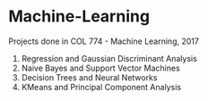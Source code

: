 # Machine-Learning

Projects done in COL 774 - Machine Learning, 2017

1. Regression and Gaussian Discriminant Analysis
2. Naive Bayes and Support Vector Machines
3. Decision Trees and Neural Networks
4. KMeans and Principal Component Analysis